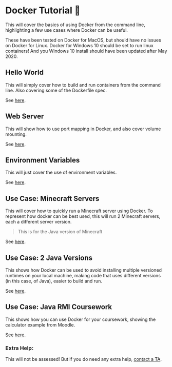 # Docker Tutorial 🐳

This will cover the basics of using Docker from the command line, highlighting a few use cases where Docker can be useful.

These have been tested on Docker for MacOS, but should have no issues on Docker for Linux. Docker for Windows 10 should be set to run linux containers! And you Windows 10 install should have been updated after May 2020.

## Hello World

This will simply cover how to build and run containers from the command line. Also covering some of the Dockerfile spec.

See [here](./1.%20Hello%20World).

## Web Server

This will show how to use port mapping in Docker, and also cover volume mounting.

See [here](./2.%20Web%20Server).

## Environment Variables

This will just cover the use of environment variables.

See [here](./3.%20Environment%20Variables).

## Use Case: Minecraft Servers

This will cover how to quickly run a Minecraft server using Docker. To represent how docker can be best used, this will run 2 Minecraft servers, each a different server version. 

> This is for the Java version of Minecraft

See [here](./4.%20Minecraft%20Server).

## Use Case: 2 Java Versions

This shows how Docker can be used to avoid installing multiple versioned runtimes on your local machine, making code that uses different versions (in this case, of Java), easier to build and run.

See [here]().

## Use Case: Java RMI Coursework

This shows how you can use Docker for your coursework, showing the calculator example from Moodle.

See [here]().


### Extra Help:

This will not be assessed! But if you do need any extra help, [contact a TA](https://modules.lancaster.ac.uk/course/view.php?id=31097#section-3).
